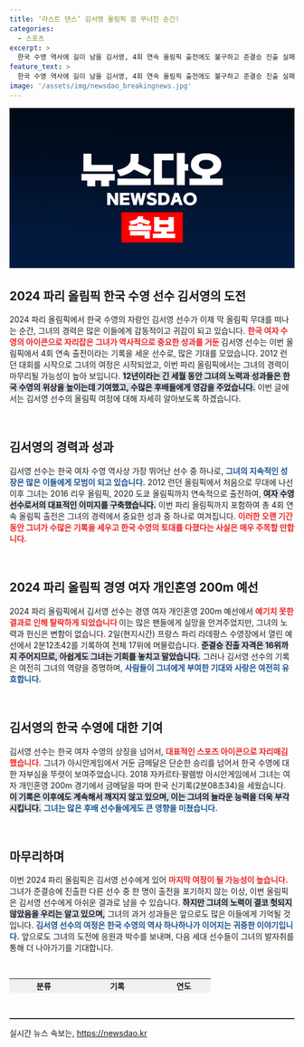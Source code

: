 ```yaml
---
title: ‘라스트 댄스’ 김서영 올림픽 꿈 무너진 순간!
categories:
  - 스포츠
excerpt: >
  한국 수영 역사에 길이 남을 김서영, 4회 연속 올림픽 출전에도 불구하고 준결승 진출 실패! 그녀의 마지막 올림픽 여정은 어떻게 될까? 지금 바로 확인해 보세요!
feature_text: >
  한국 수영 역사에 길이 남을 김서영, 4회 연속 올림픽 출전에도 불구하고 준결승 진출 실패! 그녀의 마지막 올림픽 여정은 어떻게 될까? 지금 바로 확인해 보세요!
image: '/assets/img/newsdao_breakingnews.jpg'
---
```


<p><img src="/assets/img/newsdao_breakingnews.jpg" alt="cryptoinkorea 속보" /></p>

<h2 data-ke-size="size26">2024 파리 올림픽 한국 수영 선수 김서영의 도전</h2>

<p data-ke-size="size16">2024 파리 올림픽에서 한국 수영의 자랑인 김서영 선수가 이제 막 올림픽 무대를 떠나는 순간, 그녀의 경력은 많은 이들에게 감동적이고 귀감이 되고 있습니다. <b><span style="color: #ee2323;">한국 여자 수영의 아이콘으로 자리잡은 그녀가 역사적으로 중요한 성과를 거둔 </span></b> 김서영 선수는 이번 올림픽에서 4회 연속 출전이라는 기록을 세운 선수로, 많은 기대를 모았습니다. 2012 런던 대회를 시작으로 그녀의 여정은 시작되었고, 이번 파리 올림픽에서는 그녀의 경력이 마무리될 가능성이 높아 보입니다. <b><span style="background-color: #21538527;">12년이라는 긴 세월 동안 그녀의 노력과 성과들은 한국 수영의 위상을 높이는데 기여했고, 수많은 후배들에게 영감을 주었습니다.</span></b> 이번 글에서는 김서영 선수의 올림픽 여정에 대해 자세히 알아보도록 하겠습니다.</p>

<p data-ke-size="size16">&nbsp;</p>

<h2 data-ke-size="size26">김서영의 경력과 성과</h2>

<p data-ke-size="size16">김서영 선수는 한국 여자 수영 역사상 가장 뛰어난 선수 중 하나로, <b><span style="color: #1a5490;">그녀의 지속적인 성장은 많은 이들에게 모범이 되고 있습니다.</span></b> 2012 런던 올림픽에서 처음으로 무대에 나선 이후 그녀는 2016 리우 올림픽, 2020 도쿄 올림픽까지 연속적으로 출전하여, <b><span style="background-color: #21538527;">여자 수영 선수로서의 대표적인 이미지를 구축했습니다.</span></b> 이번 파리 올림픽까지 포함하여 총 4회 연속 올림픽 출전은 그녀의 경력에서 중요한 성과 중 하나로 여겨집니다. <b><span style="color: #ee2323;">이러한 오랜 기간 동안 그녀가 수많은 기록을 세우고 한국 수영의 토대를 다졌다는 사실은 매우 주목할 만합니다.</span></b></p>

<p data-ke-size="size16">&nbsp;</p>

<h2 data-ke-size="size26">2024 파리 올림픽 경영 여자 개인혼영 200m 예선</h2>

<p data-ke-size="size16">2024 파리 올림픽에서 김서영 선수는 경영 여자 개인혼영 200m 예선에서 <b><span style="color: #ee2323;">예기치 못한 결과로 인해 탈락하게 되었습니다 </span></b> 이는 많은 팬들에게 실망을 안겨주었지만, 그녀의 노력과 헌신은 변함이 없습니다. 2일(현지시간) 프랑스 파리 라데팡스 수영장에서 열린 예선에서 2분12초42를 기록하여 전체 17위에 머물렀습니다. <b><span style="background-color: #21538527;">준결승 진출 자격은 16위까지 주어지므로, 아쉽게도 그녀는 기회를 놓치고 말았습니다.</span></b> 그러나 김서영 선수의 기록은 여전히 그녀의 역량을 증명하며, <b><span style="color: #1a5490;">사람들이 그녀에게 부여한 기대와 사랑은 여전히 유효합니다.</span></b></p>

<p data-ke-size="size16">&nbsp;</p>

<h2 data-ke-size="size26">김서영의 한국 수영에 대한 기여</h2>

<p data-ke-size="size16">김서영 선수는 한국 여자 수영의 상징을 넘어서, <b><span style="color: #ee2323;">대표적인 스포츠 아이콘으로 자리매김했습니다.</span></b> 그녀가 아시안게임에서 거둔 금메달은 단순한 승리를 넘어서 한국 수영에 대한 자부심을 뚜렷이 보여주었습니다. 2018 자카르타·팔렘방 아시안게임에서 그녀는 여자 개인혼영 200m 경기에서 금메달을 따며 한국 신기록(2분08초34)을 세웠습니다. <b><span style="background-color: #21538527;">이 기록은 이후에도 계속해서 깨지지 않고 있으며, 이는 그녀의 놀라운 능력을 더욱 부각시킵니다.</span></b> <b><span style="color: #1a5490;">그녀는 많은 후배 선수들에게도 큰 영향을 미쳤습니다.</span></b></p>

<p data-ke-size="size16">&nbsp;</p>

<h2 data-ke-size="size26">마무리하며</h2>

<p data-ke-size="size16">이번 2024 파리 올림픽은 김서영 선수에게 있어 <b><span style="color: #ee2323;">마지막 여정이 될 가능성이 높습니다.</span></b> 그녀가 준결승에 진출한 다른 선수 중 한 명이 출전을 포기하지 않는 이상, 이번 올림픽은 김서영 선수에게 아쉬운 결과로 남을 수 있습니다. <b><span style="background-color: #21538527;">하지만 그녀의 노력이 결코 헛되지 않았음을 우리는 알고 있으며,</span></b> 그녀의 과거 성과들은 앞으로도 많은 이들에게 기억될 것입니다. <b><span style="color: #1a5490;">김서영 선수의 여정은 한국 수영의 역사 하나하나가 이어지는 귀중한 이야기입니다.</span></b> 앞으로도 그녀의 도전에 응원과 박수를 보내며, 다음 세대 선수들이 그녀의 발자취를 통해 더 나아가기를 기대합니다.</p> 

<p data-ke-size="size16">&nbsp;</p>

<table style="width: 100%; height: 25px;">
<tr>
<td style="text-align: center; height: 17px; background-color: #f0f0f0;"><b>분류</b></td>
<td style="text-align: center; height: 17px; background-color: #f0f0f0;"><b>기록</b></td>
<td style="text-align: center; height: 17px; background-color: #f0f0f0;"><b>연도</b></td>
</tr>
<tr>
<td style="text-align: center; height: 17px;"><b>올림픽 출전</b></td>
<td style="text-align: center; height: 17px;"><b>런던, 리우, 도쿄, 파리</b></td>
<td style="text-align: center; height: 17px;"><b>2012-2024</b></td>
</tr>
<tr>
<td style="text-align: center; height: 17px;"><b>아시안게임 금메달</b></td>
<td style="text-align: center; height: 17px;"><b>여자 개인혼영 200m</b></td>
<td style="text-align: center; height: 17px;"><b>2018</b></td>
</tr>
<tr>
<td style="text-align: center; height: 17px;"><b>한국 기록</b></td>
<td style="text-align: center; height: 17px;"><b>2분08초34</b></td>
<td style="text-align: center; height: 17px;"><b>2018</b></td>
</tr>
</table>

<p data-ke-size="size16">&nbsp;</p>

<hr style="height: 2px; background-color: #333; border: none;" />
실시간 뉴스 속보는, <a href="https://newsdao.kr" rel="dofollow">https://newsdao.kr</a>


